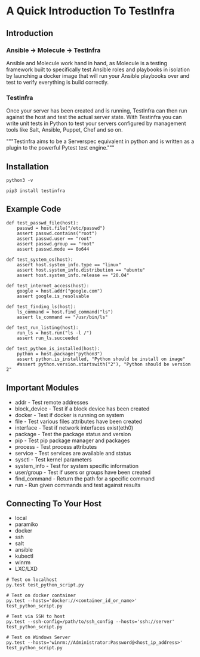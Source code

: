 # A Quick Introduction To TestInfra

## Introduction
### Ansible -> Molecule -> TestInfra
Ansible and Molecule work hand in hand, as Molecule is a testing framework built to specifically test Ansible roles and playbooks in isolation by launching a docker image that will run your Ansible playbooks over and test to verify everything is build correctly.

### TestInfra 
Once your server has been created and is running, TestInfra can then run against the host and test the actual server state.
With Testinfra you can write unit tests in Python to test your servers configured by management tools like Salt, Ansible, Puppet, Chef and so on.

"""Testinfra aims to be a Serverspec equivalent in python and is written as a plugin to the powerful Pytest test engine."""

## Installation

```
python3 -v

pip3 install testinfra
```

## Example Code
```
def test_passwd_file(host):
    passwd = host.file("/etc/passwd")
    assert passwd.contains("root")
    assert passwd.user == "root"
    assert passwd.group == "root"
    assert passwd.mode == 0o644
    
def test_system_os(host):
    assert host.system_info.type == "linux"
    assert host.system_info.distribution == "ubuntu"
    assert host.system_info.release == "20.04"
    
def test_internet_access(host):
    google = host.addr("google.com")
    assert google.is_resolvable
    
def test_finding_ls(host):
    ls_command = host.find_command("ls")
    assert ls_command == "/usr/bin/ls"
    
def test_run_listing(host):
    run_ls = host.run("ls -l /")
    assert run_ls.succeeded

def test_python_is_installed(host):
    python = host.package("python3")
    assert python.is_installed, "Python should be install on image"
    #assert python.version.startswith("2"), "Python should be version 2"
```

## Important Modules
- addr - Test remote addresses
- block_device - Test if a block device has been created
- docker - Test if docker is running on system
- file - Test various files attributes have been created
- interface - Test if network interfaces exist(eth0)
- package - Test the package status and version
- pip - Test pip package manager and packages
- process - Test process attributes
- service  - Test services are available and status
- sysctl - Test kernel parameters
- system_info - Test for system specific information
- user/group - Test if users or groups have been created
- find_command - Return the path for a specific command
- run - Run given commands and test against results

## Connecting To Your Host
- local
- paramiko
- docker
- ssh
- salt
- ansible
- kubectl
- winrm
- LXC/LXD

```
# Test on localhost
py.test test_python_script.py

# Test on docker container
py.test --hosts='docker://<container_id_or_name>' test_python_script.py

# Test via SSH to host
py.test --ssh-config=/path/to/ssh_config --hosts='ssh://server' test_python_script.py

# Test on Windows Server
py.test --hosts='winrm://Administrator:Password@<host_ip_address>' test_python_script.py
```


